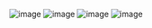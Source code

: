 ![image](https://github.com/user-attachments/assets/1859cd7b-8f50-4e3d-9301-3a2e8291e762)
![image](https://github.com/user-attachments/assets/bda18a7a-c6e6-4082-b86c-c98525848a2a)
![image](https://github.com/user-attachments/assets/e5591470-2485-452f-97ce-96641a5e6443)
![image](https://github.com/user-attachments/assets/d0876ae9-1353-4dc6-877f-79a925d54b26)

